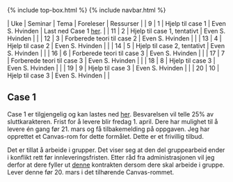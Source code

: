 {% include top-box.html %} <!-- Kode for å inkludere boksen på toppen av siden. Se _config.yml for å gjøre endringer. -->
{% include navbar.html %} <!-- Kode for navigasjonsmeny. Se navbar.html for å gjøre endringer. -->
<!-- Gjør endringer under her -->

| Uke | Seminar | Tema | Foreleser | Ressurser | 
| 9 | 1 | Hjelp til case 1 | Even S. Hvinden | Last ned Case 1 [her](https://www.dropbox.com/s/p4fcefu1vix5ay0/sok1016_case_1.pdf?dl=0). |
| 11 | 2 | Hjelp til case 1, tentativt | Even S. Hvinden |   |
| 12 | 3 | Forberede teori til case 2 | Even S. Hvinden |   |
| 13 | 4 | Hjelp til case 2 | Even S. Hvinden |   |
| 14 | 5 | Hjelp til case 2, tentativt | Even S. Hvinden |   |
| 16 | 6 | Forberede teori til case 3 | Even S. Hvinden |   |
| 17 | 7 | Forberede teori til case 3 | Even S. Hvinden |   |
| 18 | 8 | Hjelp til case 3  | Even S. Hvinden |   |
| 19 | 9 | Hjelp til case 3  | Even S. Hvinden |   |
| 20 | 10 | Hjelp til case 3 | Even S. Hvinden |   |

## Case 1

Case 1 er tilgjengelig og kan lastes ned [her](https://www.dropbox.com/s/p4fcefu1vix5ay0/sok1016_case_1.pdf?dl=0). Besvarelsen vil telle 25% av sluttkarakteren. Frist for å levere blir fredag 1. april. Dere har mulighet til å levere én gang før 21. mars og få tilbakemelding på oppgaven. Jeg har opprettet et Canvas-rom for dette formålet. Dette er et frivillig tilbud.

Det er tillat å arbeide i grupper. Det viser seg at den del gruppearbeid ender i konflikt rett før innleveringsfristen. Etter råd fra administrasjonen vil jeg derfor at dere fyller ut [denne](https://www.dropbox.com/s/kpb0t4vf29ska6m/kontrakt%20gruppearbeid.pdf?dl=0) kontrakten dersom dere skal arbeide i gruppe. Lever denne før 20. mars i det tilhørende Canvas-rommet. 
